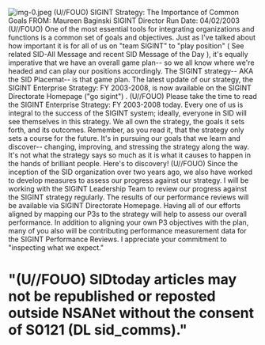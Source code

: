 ![img-0.jpeg](img-0.jpeg)
(U//FOUO) SIGINT Strategy: The Importance of Common Goals
FROM: Maureen Baginski
SIGINT Director
Run Date: 04/02/2003
(U//FOUO) One of the most essential tools for integrating organizations and functions is a common set of goals and objectives. Just as I've talked about how important it is for all of us on "team SIGINT" to "play position" ( See related SID-All Message and recent SID Message of the Day ), it's equally imperative that we have an overall game plan-- so we all know where we're headed and can play our positions accordingly. The SIGINT strategy-- AKA the SID Placemat-- is that game plan. The latest update of our strategy, the SIGINT Enterprise Strategy: FY 2003-2008, is now available on the SIGINT Directorate Homepage ("go sigint") .
(U//FOUO) Please take the time to read the SIGINT Enterprise Strategy: FY 2003-2008 today. Every one of us is integral to the success of the SIGINT system; ideally, everyone in SID will see themselves in this strategy. We all own the strategy, the goals it sets forth, and its outcomes. Remember, as you read it, that the strategy only sets a course for the future. It's in pursuing our goals that we learn and discover-- changing, improving, and stressing the strategy along the way. It's not what the strategy says so much as it is what it causes to happen in the hands of brilliant people. Here's to discovery! (U//FOUO) Since the inception of the SID organization over two years ago, we also have worked to develop measures to assess our progress against our strategy. I will be working with the SIGINT Leadership Team to review our progress against the SIGINT strategy regularly. The results of our performance reviews will be available via SIGINT Directorate Homepage. Having all of our efforts aligned by mapping our P3s to the strategy will help to assess our overall performance. In addition to aligning your own P3 objectives with the plan, many of you also will be contributing performance measurement data for the SIGINT Performance Reviews. I appreciate your commitment to "inspecting what we expect."

# "(U//FOUO) SIDtoday articles may not be republished or reposted outside NSANet without the consent of S0121 (DL sid_comms)."
